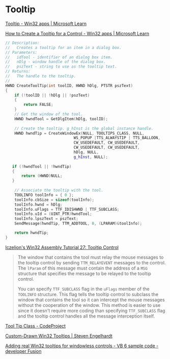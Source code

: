 # Tooltip
[Tooltip - Win32 apps | Microsoft Learn](https://learn.microsoft.com/en-us/windows/win32/controls/tooltip-control-reference)

[How to Create a Tooltip for a Control - Win32 apps | Microsoft Learn](https://learn.microsoft.com/en-us/windows/win32/controls/create-a-tooltip-for-a-control)
```cpp
// Description:
//   Creates a tooltip for an item in a dialog box. 
// Parameters:
//   idTool - identifier of an dialog box item.
//   nDlg - window handle of the dialog box.
//   pszText - string to use as the tooltip text.
// Returns:
//   The handle to the tooltip.
//
HWND CreateToolTip(int toolID, HWND hDlg, PTSTR pszText)
{
    if (!toolID || !hDlg || !pszText)
    {
        return FALSE;
    }
    // Get the window of the tool.
    HWND hwndTool = GetDlgItem(hDlg, toolID);
    
    // Create the tooltip. g_hInst is the global instance handle.
    HWND hwndTip = CreateWindowEx(NULL, TOOLTIPS_CLASS, NULL,
                              WS_POPUP |TTS_ALWAYSTIP | TTS_BALLOON,
                              CW_USEDEFAULT, CW_USEDEFAULT,
                              CW_USEDEFAULT, CW_USEDEFAULT,
                              hDlg, NULL, 
                              g_hInst, NULL);
    
   if (!hwndTool || !hwndTip)
   {
       return (HWND)NULL;
   }                              
                              
    // Associate the tooltip with the tool.
    TOOLINFO toolInfo = { 0 };
    toolInfo.cbSize = sizeof(toolInfo);
    toolInfo.hwnd = hDlg;
    toolInfo.uFlags = TTF_IDISHWND | TTF_SUBCLASS;
    toolInfo.uId = (UINT_PTR)hwndTool;
    toolInfo.lpszText = pszText;
    SendMessage(hwndTip, TTM_ADDTOOL, 0, (LPARAM)&toolInfo);

    return hwndTip;
}
```

[Iczelion's Win32 Assembly Tutorial 27: Tooltip Control](http://www.interq.or.jp/chubu/r6/masm32/tute/tute027.html)
> The window that contains the tool must relay the mouse messages to the tooltip control by sending `TTM_RELAYEVENT` messages to the control. The `lParam` of this message must contain the address of a `MSG` structure that specifies the message to be relayed to the tooltip control.
>
> You can specify `TTF_SUBCLASS` flag in the `uFlags` member of the `TOOLINFO` structure. This flag tells the tooltip control to subclass the window that contains the tool so it can intercept the mouse messages without the cooperation of the window. This method is easier to use since it doesn't require more coding than specifying `TTF_SUBCLASS` flag and the tooltip control handles all the message interception itself.

[Tool Tip Class - CodeProject](https://www.codeproject.com/Articles/20729/Tool-Tip-Class)

[Custom-Drawn Win32 Tooltips | Steven Engelhardt](https://www.stevenengelhardt.com/2007/08/29/custom-drawn-win32-tooltips/)

[Adding real Win32 tooltips for windowless controls - VB 6 sample code - developer Fusion](https://www.developerfusion.com/code/3890/adding-real-win32-tooltips-for-windowless-controls/)
